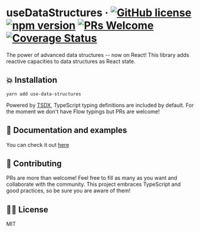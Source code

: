 # useDataStructures &middot; [![GitHub license](https://img.shields.io/badge/license-MIT-blue.svg)](https://github.com/zaguiini/use-data-structures/blob/master/LICENSE) [![npm version](https://img.shields.io/npm/v/use-data-structures.svg?style=flat)](https://www.npmjs.com/package/use-data-structures) [![PRs Welcome](https://img.shields.io/badge/PRs-welcome-brightgreen.svg)](https://github.com/zaguiini/use-data-structures/issues) [![Coverage Status](https://coveralls.io/repos/github/zaguiini/use-data-structures/badge.svg?branch=master)](https://coveralls.io/github/zaguiini/use-data-structures?branch=master)

The power of advanced data structures -- now on React!
This library adds reactive capacities to data structures as React state.

## 💥 Installation

`yarn add use-data-structures`

Powered by [TSDX](https://github.com/jaredpalmer/tsdx), TypeScript typing definitions are included by default.
For the moment we don't have Flow typings but PRs are welcome!

## 📖 Documentation and examples

You can check it out [here](https://use-data-structures.surge.sh/)

## 🖖 Contributing

PRs are more than welcome! Feel free to fill as many as you want and collaborate with the community.
This project embraces TypeScript and good practices, so be sure you are aware of them!

## 👨‍⚖️ License

MIT
